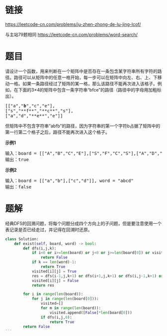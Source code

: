 # 链接
https://leetcode-cn.com/problems/ju-zhen-zhong-de-lu-jing-lcof/

与主站79题相同 https://leetcode-cn.com/problems/word-search/

# 题目
请设计一个函数，用来判断在一个矩阵中是否存在一条包含某字符串所有字符的路径。路径可以从矩阵中的任意一格开始，每一步可以在矩阵中向左、右、上、下移动一格。如果一条路径经过了矩阵的某一格，那么该路径不能再次进入该格子。例如，在下面的3×4的矩阵中包含一条字符串“bfce”的路径（路径中的字母用加粗标出）。
<pre>
[["a","<b>b</b>","c","e"],
["s","**f**","**c**","s"],
["a","d","**e**","e"]]
</pre>
但矩阵中不包含字符串“abfb”的路径，因为字符串的第一个字符b占据了矩阵中的第一行第二个格子之后，路径不能再次进入这个格子。

**示例1**
<pre>
输入：board = [["A","B","C","E"],["S","F","C","S"],["A","D","E","E"]], word = "ABCCED"
输出：true
</pre>

**示例2**
<pre>
输入：board = [["a","b"],["c","d"]], word = "abcd"
输出：false
</pre>

# 题解
经典DFS的回溯问题，将每个问题分成四个方向上的子问题，但是要注意使用一个表记录是否已经走过，并记得在回溯时还原。

```python
class Solution:
    def exist(self, board, word) -> bool:
        def dfs(i,j,k):
            if i<0 or i>=len(board) or j<0 or j>=len(board[0]) or visited[i][j] or board[i][j]!=word[k]:
                return False
            if k == len(word)-1:
                return True
            visited[i][j] = True
            res = dfs(i-1,j,k+1) or dfs(i+1,j,k+1) or dfs(i,j-1,k+1) or dfs(i,j+1,k+1)
            visited[i][j] = False
            return res

        for i in range(len(board)):
            for j in range(len(board[0])):
                visited=[]
                for m in range(len(board)):
                    visited.append([False]*len(board[0]))
                if dfs(i,j,0):
                    return True
        return False
'''
